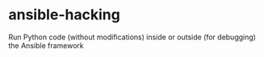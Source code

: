 # ansible-hacking
Run Python code (without modifications) inside or outside (for debugging) the Ansible framework
